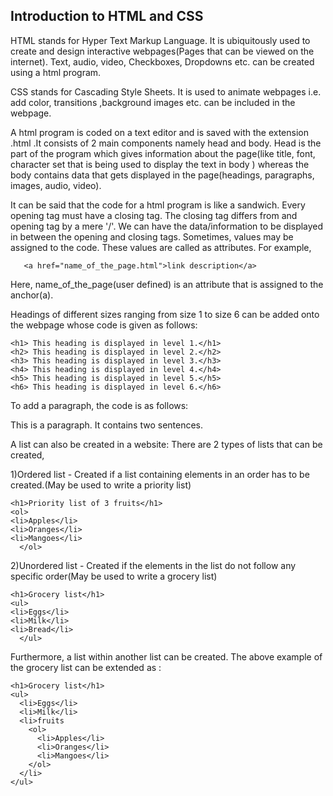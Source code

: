 ## Introduction to HTML and CSS

HTML stands for Hyper Text Markup Language. It is ubiquitously used to create and design interactive webpages(Pages that can be viewed on the internet). Text, audio, video, Checkboxes, Dropdowns etc. can be created using a html program.

CSS stands for Cascading Style Sheets. It is used to animate webpages i.e. add color, transitions ,background images etc. can be included in the webpage.

A html program is coded on a text editor and is saved with the extension .html .It consists of 2 main components namely head and body. Head is the part of the program which gives information about the page(like title, font, character set that is being used to display the text in body ) whereas the body contains data that gets displayed in the page(headings, paragraphs, images, audio, video).

It can be said that the code for a html program is like a sandwich. Every opening tag must have a closing tag. The closing tag differs from and opening tag by a mere '/'. We can have the data/information to be displayed in between the opening and closing tags. Sometimes, values may be assigned to the code. These values are called as attributes. For example,

       <a href="name_of_the_page.html">link description</a>

Here, name_of_the_page(user defined) is an attribute that is assigned to the anchor(a).

Headings of different sizes ranging from size 1 to size 6 can be added onto the webpage whose code is given as follows:

    <h1> This heading is displayed in level 1.</h1>
    <h2> This heading is displayed in level 2.</h2>
    <h3> This heading is displayed in level 3.</h3>
    <h4> This heading is displayed in level 4.</h4>
    <h5> This heading is displayed in level 5.</h5>
    <h6> This heading is displayed in level 6.</h6>
    

To add a paragraph, the code is as follows:
    <p>This is a paragraph. It contains two sentences.</p>



A list can also be created in a website:
There are 2 types of lists that can be created,

1)Ordered list - Created if a list containing elements in an order has to be created.(May be used to write a priority list)

    <h1>Priority list of 3 fruits</h1>
    <ol>
    <li>Apples</li>
    <li>Oranges</li>
    <li>Mangoes</li>
      </ol>

2)Unordered list - Created if the elements in the list do not follow any specific order(May be used to write a grocery list)

    <h1>Grocery list</h1>
    <ul>
    <li>Eggs</li>
    <li>Milk</li>
    <li>Bread</li>
      </ul>

Furthermore, a list within another list can be created.
The above example of the grocery list can be extended as :

    <h1>Grocery list</h1>
    <ul>
      <li>Eggs</li>
      <li>Milk</li>
      <li>fruits
        <ol>
          <li>Apples</li>
          <li>Oranges</li>
          <li>Mangoes</li>
        </ol>
      </li>
    </ul>
